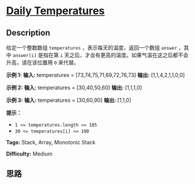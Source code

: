 # [Daily Temperatures][title]

## Description

给定一个整数数组 `temperatures` ，表示每天的温度，返回一个数组 `answer` ，其中 `answer[i]` 是指在第 `i`
天之后，才会有更高的温度。如果气温在这之后都不会升高，请在该位置用 `0` 来代替。



**示例 1:**
            **输入:** temperatures = [73,74,75,71,69,72,76,73]    **输出:**  [1,1,4,2,1,1,0,0]    

**示例 2:**
            **输入:** temperatures = [30,40,50,60]    **输出:**  [1,1,1,0]    

**示例 3:**
            **输入:** temperatures = [30,60,90]    **输出:** [1,1,0]



**提示：**

  * `1 <= temperatures.length <= 105`
  * `30 <= temperatures[i] <= 100`


**Tags:** Stack, Array, Monotonic Stack

**Difficulty:** Medium

## 思路

[title]: https://leetcode-cn.com/problems/daily-temperatures
